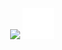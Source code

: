 <p align="center">
  <picture> <source media="(prefers-color-scheme: light)" width="50" srcset="https://user-images.githubusercontent.com/37082732/208269726-e107d3fb-edc9-4768-8c4d-9f6d5fecceed.png"> <source media="(prefers-color-scheme: dark)" width="50" srcset="https://user-images.githubusercontent.com/37082732/208269911-9e559645-d995-47c6-b6ea-5d2f4fe0121b.png"> <img alt=""> </picture>
  <img src="https://github-readme-stats.vercel.app/api/top-langs/?username=mcthomas&card_width=225&layout=compact&langs_count=10&text_color=7F7F7F&bg_color=00000000&hide_border=true&border_radius=7&hide_title=true&hide=html,javascript,css"/> 
  <img src="spacer.png" width="50"/>
  <picture> <source media="(prefers-color-scheme: dark)" srcset="https://user-images.githubusercontent.com/37082732/208269957-375ad6eb-9cba-451a-b765-51aabfbd9110.gif"> <source media="(prefers-color-scheme: light)" srcset="https://user-images.githubusercontent.com/37082732/208269961-4fb17c9d-59cb-4183-8ac8-cbefc4ac08b4.gif"> <img alt=""> </picture>
</p>
